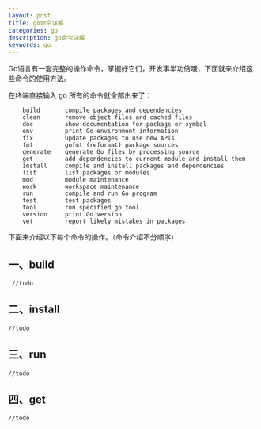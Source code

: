 ```yaml
---
layout: post
title: go命令详解
categories: go
description: go命令详解
keywords: go
---
```


Go语言有一套完整的操作命令，掌握好它们，开发事半功倍哦，下面就来介绍这些命令的使用方法。

在终端直接输入 go 所有的命令就全部出来了：
```
	build       compile packages and dependencies
	clean       remove object files and cached files
	doc         show documentation for package or symbol
	env         print Go environment information
	fix         update packages to use new APIs
	fmt         gofmt (reformat) package sources
	generate    generate Go files by processing source
	get         add dependencies to current module and install them
	install     compile and install packages and dependencies
	list        list packages or modules
	mod         module maintenance
	work        workspace maintenance
	run         compile and run Go program
	test        test packages
	tool        run specified go tool
	version     print Go version
	vet         report likely mistakes in packages

```
下面来介绍以下每个命令的操作。（命令介绍不分顺序）

## 一、build
```
 //todo
```
## 二、install
```
//todo

```

## 三、run
```
//todo
```

## 四、get
```
//todo
```
